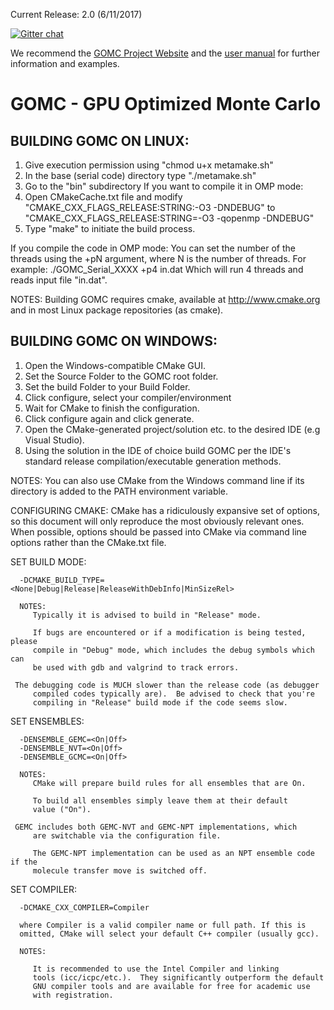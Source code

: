 Current Release: 2.0 (6/11/2017)

[![Gitter chat](https://badges.gitter.im/gitterHQ/gitter.png)](https://gitter.im/GOMC_WSU/Lobby?utm_source=share-link&utm_medium=link&utm_campaign=share-link)

We recommend the [GOMC Project Website](http://gomc.eng.wayne.edu/ "GOMC Website") and the [user manual](http://gomc.eng.wayne.edu/GOMC_files/GOMC_Manual.pdf "User Manual") for further information and examples.

GOMC - GPU Optimized Monte Carlo
============

BUILDING GOMC ON LINUX:
----------------
   1. Give execution permission using "chmod u+x metamake.sh"
   2. In the base (serial code) directory type "./metamake.sh"
   3. Go to the "bin" subdirectory
   If you want to compile it in OMP mode:
   4. Open CMakeCache.txt file and modify
      "CMAKE_CXX_FLAGS_RELEASE:STRING:-O3 -DNDEBUG"
      to "CMAKE_CXX_FLAGS_RELEASE:STRING=-O3 -qopenmp -DNDEBUG"
   5. Type "make" to initiate the build process.

   If you compile the code in OMP mode:
   You can set the number of the threads using the +pN argument, where N is the number of threads.
   For example:
      ./GOMC_Serial_XXXX +p4 in.dat
      Which will run 4 threads and reads input file "in.dat".

   NOTES:
      Building GOMC requires cmake, available at http://www.cmake.org and
      in most Linux package repositories (as cmake).

BUILDING GOMC ON WINDOWS:
-----------------
   1. Open the Windows-compatible CMake GUI.
   2. Set the Source Folder to the GOMC root folder.
   3. Set the build Folder to your Build Folder.
   4. Click configure, select your compiler/environment
   5. Wait for CMake to finish the configuration.
   6. Click configure again and click generate.
   7. Open the CMake-generated project/solution etc. to the desired IDE
      (e.g Visual Studio).
   8. Using the solution in the IDE of choice build GOMC per the IDE's
      standard release compilation/executable generation methods.

   NOTES:
      You can also use CMake from the Windows command line if its directory is
      added to the PATH environment variable.

CONFIGURING CMAKE:
   CMake has a ridiculously expansive set of options, so this document will
   only reproduce the most obviously relevant ones.
   When possible, options should be passed into CMake via command line options
   rather than the CMake.txt file.

   SET BUILD MODE:

      -DCMAKE_BUILD_TYPE=<None|Debug|Release|ReleaseWithDebInfo|MinSizeRel>

      NOTES:
         Typically it is advised to build in "Release" mode.

      	 If bugs are encountered or if a modification is being tested, please
      	 compile in "Debug" mode, which includes the debug symbols which can
      	 be used with gdb and valgrind to track errors.

	 The debugging code is MUCH slower than the release code (as debugger
      	 compiled codes typically are).  Be advised to check that you're
      	 compiling in "Release" build mode if the code seems slow.

   SET ENSEMBLES:

      -DENSEMBLE_GEMC=<On|Off>
      -DENSEMBLE_NVT=<On|Off>
      -DENSEMBLE_GCMC=<On|Off>

      NOTES:
         CMake will prepare build rules for all ensembles that are On.

      	 To build all ensembles simply leave them at their default
      	 value ("On").

	 GEMC includes both GEMC-NVT and GEMC-NPT implementations, which
      	 are switchable via the configuration file.

      	 The GEMC-NPT implementation can be used as an NPT ensemble code if the
      	 molecule transfer move is switched off.

   SET COMPILER:

      -DCMAKE_CXX_COMPILER=Compiler

      where Compiler is a valid compiler name or full path. If this is
      omitted, CMake will select your default C++ compiler (usually gcc).

      NOTES:

         It is recommended to use the Intel Compiler and linking
      	 tools (icc/icpc/etc.).  They significantly outperform the default
      	 GNU compiler tools and are available for free for academic use
      	 with registration.
